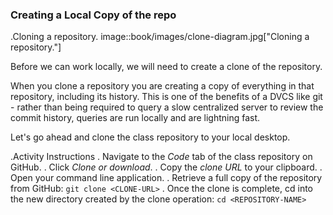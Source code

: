 ### Creating a Local Copy of the repo

.Cloning a repository.
image::book/images/clone-diagram.jpg["Cloning a repository."]

Before we can work locally, we will need to create a clone of the repository.

When you clone a repository you are creating a copy of everything in that repository, including its history. This is one of the benefits of a DVCS like git - rather than being required to query a slow centralized server to review the commit history, queries are run locally and are lightning fast.

Let's go ahead and clone the class repository to your local desktop.

.Activity Instructions
. Navigate to the *Code* tab of the class repository on GitHub.
. Click *Clone or download*.
. Copy the *clone URL* to your clipboard.
. Open your command line application.
. Retrieve a full copy of the repository from GitHub: `git clone <CLONE-URL>`
. Once the clone is complete, cd into the new directory created by the clone operation: `cd <REPOSITORY-NAME>`
